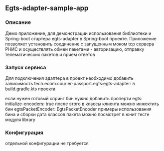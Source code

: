 ## Egts-adapter-sample-app
### Описание
Демо приложение, для демонстрации использования библиотеки и Spring-boot стартера egts-adapter
в Spring-boot проекте.
Приложение позволяет установить соединение с запущенным моком tcp сервера РНИС и осуществлять
обмен пакетами - авторизацию, отправку телематических пакетов и прием ответов

### Запуск сервиса
Для подключения адаптера в проект необходимо добавить зависимость
tech.ecom.courier-passport.egts:egts-adapter:<version> в build.gradle.kts проекта

если нужен готовый спринг бин нужно добавить проперти
egts:
    initialize-encoders: true
после этого в классы клиента можно инжектить бин egtsPacketEncoder: EgtsPacketEncoder
примеры использования бина и сборки дата классов пакета можно посмотрет в юнит тесте
модуля library

### Конфигурация
отдельной конфигурации не требуется